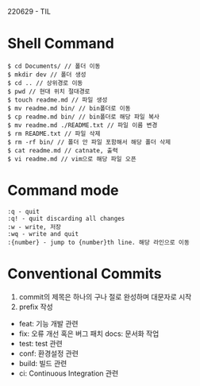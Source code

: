 220629 - TIL

# Shell Command

```
$ cd Documents/ // 폴더 이동
$ mkdir dev // 폴더 생성
$ cd .. // 상위경로 이동
$ pwd // 현대 위치 절대경로
$ touch readme.md // 파일 생성
$ mv readme.md bin/ // bin폴더로 이동
$ cp readme.md bin/ // bin폴더로 해당 파일 복사
$ mv readme.md ./README.txt // 파일 이름 변경
$ rm README.txt // 파일 삭제
$ rm -rf bin/ // 폴더 안 파일 포함해서 해당 폴더 삭제
$ cat readme.md // catnate, 출력
$ vi readme.md // vim으로 해당 파일 오픈
```

# Command mode

```
:q - quit 
:q! - quit discarding all changes
:w - write, 저장
:wq - write and quit
:{number} - jump to {number}th line. 해당 라인으로 이동
```

# Conventional Commits
1. commit의 제목은 하나의 구나 절로 완성하며 대문자로 시작
2. prefix 작성
- feat: 기능 개발 관련
- fix: 오류 개선 혹은 버그 패치 docs: 문서화 작업
- test: test 관련
- conf: 환경설정 관련
- build: 빌드 관련
- ci: Continuous Integration 관련
